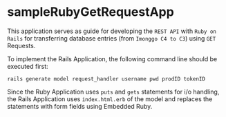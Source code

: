 # sampleRubyGetRequestApp
This application serves as guide for developing the `REST API` with `Ruby on Rails`
for transferring database entries (from `Imonggo C4 to C3`) using `GET` Requests.

To implement the Rails Application, the following command line should be executed first:

`rails generate model request_handler username pwd prodID tokenID`

Since the Ruby Application uses `puts` and `gets` statements for i/o handling, the Rails Application uses
`index.html.erb` of the model and replaces the statements with form fields using
Embedded Ruby.

